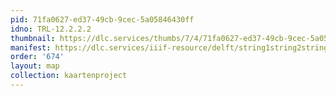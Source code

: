 ```yaml
---
pid: 71fa0627-ed37-49cb-9cec-5a05846430ff
idno: TRL-12.2.2.2
thumbnail: https://dlc.services/thumbs/7/4/71fa0627-ed37-49cb-9cec-5a05846430ff/full/400,339/0/default.jpg
manifest: https://dlc.services/iiif-resource/delft/string1string2string3/kaartenproject-2007/TRL-12.2.2.2
order: '674'
layout: map
collection: kaartenproject
---
```

